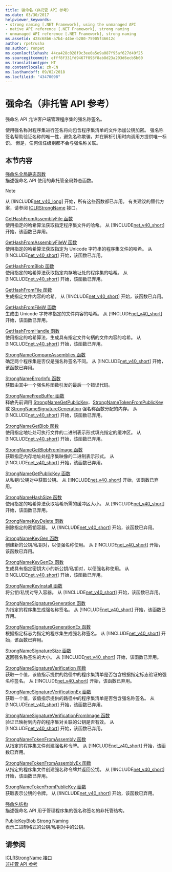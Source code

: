 ```yaml
---
title: 强命名（非托管 API 参考）
ms.date: 03/30/2017
helpviewer_keywords:
- strong naming [.NET Framework], using the unmanaged API
- native API reference [.NET Framework], strong naming
- unmanaged API reference [.NET Framework], strong naming
ms.assetid: 428c68b6-a7b4-44be-b280-75905f46612c
author: rpetrusha
ms.author: ronpet
ms.openlocfilehash: 44ca428c028f9c3ee0a5e9a087f95af627d49f25
ms.sourcegitcommit: efff8f331fd9467f093f8ab8d23a203d6ecb5b60
ms.translationtype: HT
ms.contentlocale: zh-CN
ms.lasthandoff: 09/02/2018
ms.locfileid: "43470098"
---
```

# <a name="strong-naming-unmanaged-api-reference"></a>强命名（非托管 API 参考）
强命名 API 允许客户端管理程序集的强名称签名。  
  
 使用强名称对程序集进行签名将向包含程序集清单的文件添加公钥加密。 强名称签名帮助验证名称的唯一性，避免名称欺骗，并在解析引用时向调用方提供唯一标识。 但是，任何信任级别都不会与强名称关联。  
  
## <a name="in-this-section"></a>本节内容  
 [强命名全局静态函数](https://msdn.microsoft.com/library/efa715df-e8cc-48f2-9ec4-26586f0dc8d0)  
 描述强命名 API 使用的非托管全局静态函数。  
  
> [!NOTE]
>  从 [!INCLUDE[net_v40_long](../../../../includes/net-v40-long-md.md)] 开始，所有这些函数都已弃用。 有关建议的替代方案，请参阅 [ICLRStrongName](../../../../docs/framework/unmanaged-api/hosting/iclrstrongname-interface.md) 接口。  
  
 [GetHashFromAssemblyFile 函数](../../../../docs/framework/unmanaged-api/strong-naming/gethashfromassemblyfile-function.md)  
 使用指定的哈希算法获取指定程序集文件的哈希。 从 [!INCLUDE[net_v40_short](../../../../includes/net-v40-short-md.md)] 开始，该函数已弃用。  
  
 [GetHashFromAssemblyFileW 函数](../../../../docs/framework/unmanaged-api/strong-naming/gethashfromassemblyfilew-function.md)  
 使用指定的哈希算法获取指定为 Unicode 字符串的程序集文件的哈希。 从 [!INCLUDE[net_v40_short](../../../../includes/net-v40-short-md.md)] 开始，该函数已弃用。  
  
 [GetHashFromBlob 函数](../../../../docs/framework/unmanaged-api/strong-naming/gethashfromblob-function.md)  
 使用指定的哈希算法获取指定内存地址处的程序集的哈希。 从 [!INCLUDE[net_v40_short](../../../../includes/net-v40-short-md.md)] 开始，该函数已弃用。  
  
 [GetHashFromFile 函数](../../../../docs/framework/unmanaged-api/strong-naming/gethashfromfile-function.md)  
 生成指定文件内容的哈希。  从 [!INCLUDE[net_v40_short](../../../../includes/net-v40-short-md.md)] 开始，该函数已弃用。  
  
 [GetHashFromFileW 函数](../../../../docs/framework/unmanaged-api/strong-naming/gethashfromfilew-function.md)  
 生成由 Unicode 字符串指定的文件内容的哈希。 从 [!INCLUDE[net_v40_short](../../../../includes/net-v40-short-md.md)] 开始，该函数已弃用。  
  
 [GetHashFromHandle 函数](../../../../docs/framework/unmanaged-api/strong-naming/gethashfromhandle-function.md)  
 使用指定的哈希算法，生成具有指定文件句柄的文件内容的哈希。  从 [!INCLUDE[net_v40_short](../../../../includes/net-v40-short-md.md)] 开始，该函数已弃用。  
  
 [StrongNameCompareAssemblies 函数](../../../../docs/framework/unmanaged-api/strong-naming/strongnamecompareassemblies-function.md)  
 确定两个程序集是否仅是强名称签名不同。 从 [!INCLUDE[net_v40_short](../../../../includes/net-v40-short-md.md)] 开始，该函数已弃用。  
  
 [StrongNameErrorInfo 函数](../../../../docs/framework/unmanaged-api/strong-naming/strongnameerrorinfo-function.md)  
 获取由其中一个强名称函数引发的最后一个错误代码。  
  
 [StrongNameFreeBuffer 函数](../../../../docs/framework/unmanaged-api/strong-naming/strongnamefreebuffer-function.md)  
 释放先前调用 [StrongNameGetPublicKey](../../../../docs/framework/unmanaged-api/strong-naming/strongnamegetpublickey-function.md)、[StrongNameTokenFromPublicKey](../../../../docs/framework/unmanaged-api/strong-naming/strongnametokenfrompublickey-function.md) 或 [StrongNameSignatureGeneration](../../../../docs/framework/unmanaged-api/strong-naming/strongnamesignaturegeneration-function.md) 强名称函数分配的内存。   从 [!INCLUDE[net_v40_short](../../../../includes/net-v40-short-md.md)] 开始，该函数已弃用。  
  
 [StrongNameGetBlob 函数](../../../../docs/framework/unmanaged-api/strong-naming/strongnamegetblob-function.md)  
 使用指定地址处可执行文件的二进制表示形式填充指定的缓冲区。 从 [!INCLUDE[net_v40_short](../../../../includes/net-v40-short-md.md)] 开始，该函数已弃用。  
  
 [StrongNameGetBlobFromImage 函数](../../../../docs/framework/unmanaged-api/strong-naming/strongnamegetblobfromimage-function.md)  
 获取指定内存地址处程序集映像的二进制表示形式。 从 [!INCLUDE[net_v40_short](../../../../includes/net-v40-short-md.md)] 开始，该函数已弃用。  
  
 [StrongNameGetPublicKey 函数](../../../../docs/framework/unmanaged-api/strong-naming/strongnamegetpublickey-function.md)  
 从私钥/公钥对中获取公钥。 从 [!INCLUDE[net_v40_short](../../../../includes/net-v40-short-md.md)] 开始，该函数已弃用。  
  
 [StrongNameHashSize 函数](../../../../docs/framework/unmanaged-api/strong-naming/strongnamehashsize-function.md)  
 使用指定的哈希算法获取哈希所需的缓冲区大小。  从 [!INCLUDE[net_v40_short](../../../../includes/net-v40-short-md.md)] 开始，该函数已弃用。  
  
 [StrongNameKeyDelete 函数](../../../../docs/framework/unmanaged-api/strong-naming/strongnamekeydelete-function.md)  
 删除指定的密钥容器。 从 [!INCLUDE[net_v40_short](../../../../includes/net-v40-short-md.md)] 开始，该函数已弃用。  
  
 [StrongNameKeyGen 函数](../../../../docs/framework/unmanaged-api/strong-naming/strongnamekeygen-function.md)  
 创建新的公钥/私钥对，以便强名称使用。  从 [!INCLUDE[net_v40_short](../../../../includes/net-v40-short-md.md)] 开始，该函数已弃用。  
  
 [StrongNameKeyGenEx 函数](../../../../docs/framework/unmanaged-api/strong-naming/strongnamekeygenex-function.md)  
 生成具有指定密钥大小的新公钥/私钥对，以便强名称使用。 从 [!INCLUDE[net_v40_short](../../../../includes/net-v40-short-md.md)] 开始，该函数已弃用。  
  
 [StrongNameKeyInstall 函数](../../../../docs/framework/unmanaged-api/strong-naming/strongnamekeyinstall-function.md)  
 将公钥/私钥对导入容器。  从 [!INCLUDE[net_v40_short](../../../../includes/net-v40-short-md.md)] 开始，该函数已弃用。  
  
 [StrongNameSignatureGeneration 函数](../../../../docs/framework/unmanaged-api/strong-naming/strongnamesignaturegeneration-function.md)  
 为指定的程序集生成强名称签名。   从 [!INCLUDE[net_v40_short](../../../../includes/net-v40-short-md.md)] 开始，该函数已弃用。  
  
 [StrongNameSignatureGenerationEx 函数](../../../../docs/framework/unmanaged-api/strong-naming/strongnamesignaturegenerationex-function.md)  
 根据指定标志为指定的程序集生成强名称签名。    从 [!INCLUDE[net_v40_short](../../../../includes/net-v40-short-md.md)] 开始，该函数已弃用。  
  
 [StrongNameSignatureSize 函数](../../../../docs/framework/unmanaged-api/strong-naming/strongnamesignaturesize-function.md)  
 返回强名称签名的大小。 从 [!INCLUDE[net_v40_short](../../../../includes/net-v40-short-md.md)] 开始，该函数已弃用。  
  
 [StrongNameSignatureVerification 函数](../../../../docs/framework/unmanaged-api/strong-naming/strongnamesignatureverification-function.md)  
 获取一个值，该值指示提供的路径中的程序集清单是否包含根据指定标志验证的强名称签名。 从 [!INCLUDE[net_v40_short](../../../../includes/net-v40-short-md.md)] 开始，该函数已弃用。  
  
 [StrongNameSignatureVerificationEx 函数](../../../../docs/framework/unmanaged-api/strong-naming/strongnamesignatureverificationex-function.md)  
 获取一个值，该值指示提供的路径中的程序集清单是否包含强名称签名。  从 [!INCLUDE[net_v40_short](../../../../includes/net-v40-short-md.md)] 开始，该函数已弃用。  
  
 [StrongNameSignatureVerificationFromImage 函数](../../../../docs/framework/unmanaged-api/strong-naming/strongnamesignatureverificationfromimage-function.md)  
 验证已映射到内存的程序集对关联的公钥是否有效。 从 [!INCLUDE[net_v40_short](../../../../includes/net-v40-short-md.md)] 开始，该函数已弃用。  
  
 [StrongNameTokenFromAssembly 函数](../../../../docs/framework/unmanaged-api/strong-naming/strongnametokenfromassembly-function.md)  
 从指定的程序集文件创建强名称令牌。  从 [!INCLUDE[net_v40_short](../../../../includes/net-v40-short-md.md)] 开始，该函数已弃用。  
  
 [StrongNameTokenFromAssemblyEx 函数](../../../../docs/framework/unmanaged-api/strong-naming/strongnametokenfromassemblyex-function.md)  
 从指定的程序集文件创建强名称令牌并返回公钥。 从 [!INCLUDE[net_v40_short](../../../../includes/net-v40-short-md.md)] 开始，该函数已弃用。  
  
 [StrongNameTokenFromPublicKey 函数](../../../../docs/framework/unmanaged-api/strong-naming/strongnametokenfrompublickey-function.md)  
 获取表示公钥的令牌。 从 [!INCLUDE[net_v40_short](../../../../includes/net-v40-short-md.md)] 开始，该函数已弃用。  
  
 [强命名结构](https://msdn.microsoft.com/library/4b041a2f-fd12-4b91-aacd-bc3b34a5124d)  
 描述强命名 API 用于管理程序集的强名称签名的非托管结构。  
  
 [PublicKeyBlob Strong Naming](../../../../docs/framework/unmanaged-api/strong-naming/publickeyblob-structure.md)  
 表示二进制格式的公钥/私钥对中的公钥。  
  
## <a name="see-also"></a>请参阅  
 [ICLRStrongName 接口](../../../../docs/framework/unmanaged-api/hosting/iclrstrongname-interface.md)  
 [非托管 API 参考](../../../../docs/framework/unmanaged-api/index.md)
